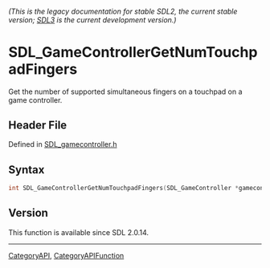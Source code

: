 ###### (This is the legacy documentation for stable SDL2, the current stable version; [SDL3](https://wiki.libsdl.org/SDL3/) is the current development version.)
# SDL_GameControllerGetNumTouchpadFingers

Get the number of supported simultaneous fingers on a touchpad on a game controller.

## Header File

Defined in [SDL_gamecontroller.h](https://github.com/libsdl-org/SDL/blob/SDL2/include/SDL_gamecontroller.h)

## Syntax

```c
int SDL_GameControllerGetNumTouchpadFingers(SDL_GameController *gamecontroller, int touchpad);

```

## Version

This function is available since SDL 2.0.14.

----
[CategoryAPI](CategoryAPI), [CategoryAPIFunction](CategoryAPIFunction)


